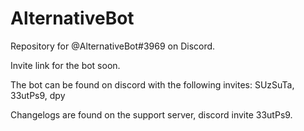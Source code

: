 # AlternativeBot
Repository for @AlternativeBot#3969 on Discord.

Invite link for the bot soon.

The bot can be found on discord with the following invites:
SUzSuTa, 
33utPs9,
dpy

Changelogs are found on the support server, discord invite 33utPs9.
